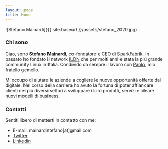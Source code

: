 ```yaml
---
layout: page
title: Home
---
```


![Stefano Mainardi]({{ site.baseurl }}/assets/stefano_2020.jpg)

### Chi sono

Ciao, sono **Stefano Mainardi**, co-fondatore e CEO di [SparkFabrik](https://www.sparkfabrik.com). In passato ho fondato il network [ILDN](http://www.ildn.net/) che per molti anni è stata la più grande community Linux in Italia. Condivido da sempre il lavoro con [Paolo](https://www.paolomainardi.com/about/), mio fratello gemello.

Mi occupo di aiutare le aziende a cogliere le nuove opportunità offerte dal digitale. Nel corso della carriera ho avuto la fortuna di poter affiancare clienti nei più diversi settori a sviluppare i loro prodotti, servizi e ideare nuovi modelli di business.

### Contatti

Sentiti libero di metterti in contatto con me:

* E-mail: mainardistefano[at]gmail.com
* [Twitter](https://www.twitter.com/stefanomainardi/)
* [Linkedin](https://www.linkedin.com/in/mainardi/)
